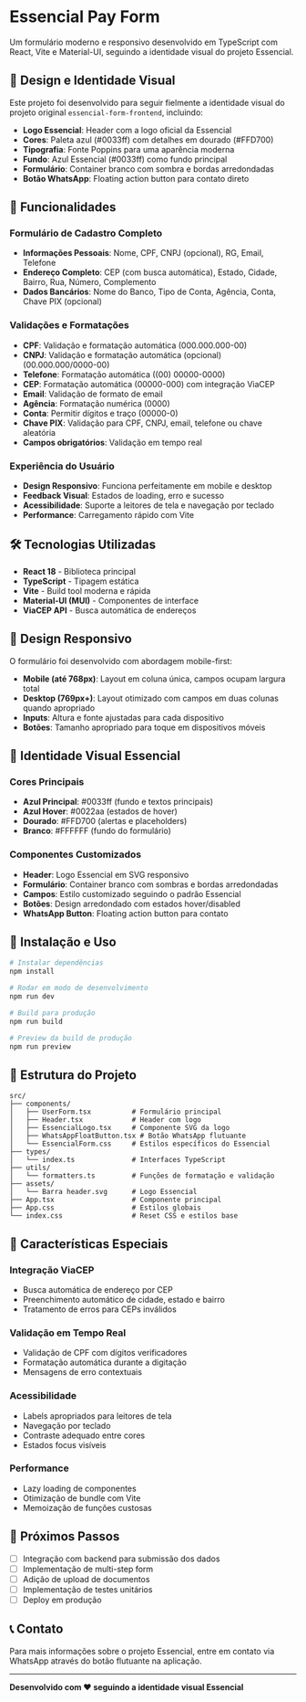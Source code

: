 # Essencial Pay Form

Um formulário moderno e responsivo desenvolvido em TypeScript com React, Vite e Material-UI, seguindo a identidade visual do projeto Essencial.

## 🎨 Design e Identidade Visual

Este projeto foi desenvolvido para seguir fielmente a identidade visual do projeto original `essencial-form-frontend`, incluindo:

- **Logo Essencial**: Header com a logo oficial da Essencial
- **Cores**: Paleta azul (#0033ff) com detalhes em dourado (#FFD700)
- **Tipografia**: Fonte Poppins para uma aparência moderna
- **Fundo**: Azul Essencial (#0033ff) como fundo principal
- **Formulário**: Container branco com sombra e bordas arredondadas
- **Botão WhatsApp**: Floating action button para contato direto

## 🚀 Funcionalidades

### Formulário de Cadastro Completo
- **Informações Pessoais**: Nome, CPF, CNPJ (opcional), RG, Email, Telefone
- **Endereço Completo**: CEP (com busca automática), Estado, Cidade, Bairro, Rua, Número, Complemento
- **Dados Bancários**: Nome do Banco, Tipo de Conta, Agência, Conta, Chave PIX (opcional)

### Validações e Formatações
- **CPF**: Validação e formatação automática (000.000.000-00)
- **CNPJ**: Validação e formatação automática (opcional) (00.000.000/0000-00)
- **Telefone**: Formatação automática ((00) 00000-0000)
- **CEP**: Formatação automática (00000-000) com integração ViaCEP
- **Email**: Validação de formato de email
- **Agência**: Formatação numérica (0000)
- **Conta**: Permitir dígitos e traço (00000-0)
- **Chave PIX**: Validação para CPF, CNPJ, email, telefone ou chave aleatória
- **Campos obrigatórios**: Validação em tempo real

### Experiência do Usuário
- **Design Responsivo**: Funciona perfeitamente em mobile e desktop
- **Feedback Visual**: Estados de loading, erro e sucesso
- **Acessibilidade**: Suporte a leitores de tela e navegação por teclado
- **Performance**: Carregamento rápido com Vite

## 🛠️ Tecnologias Utilizadas

- **React 18** - Biblioteca principal
- **TypeScript** - Tipagem estática
- **Vite** - Build tool moderna e rápida
- **Material-UI (MUI)** - Componentes de interface
- **ViaCEP API** - Busca automática de endereços

## 📱 Design Responsivo

O formulário foi desenvolvido com abordagem mobile-first:

- **Mobile (até 768px)**: Layout em coluna única, campos ocupam largura total
- **Desktop (769px+)**: Layout otimizado com campos em duas colunas quando apropriado
- **Inputs**: Altura e fonte ajustadas para cada dispositivo
- **Botões**: Tamanho apropriado para toque em dispositivos móveis

## 🎯 Identidade Visual Essencial

### Cores Principais
- **Azul Principal**: #0033ff (fundo e textos principais)
- **Azul Hover**: #0022aa (estados de hover)
- **Dourado**: #FFD700 (alertas e placeholders)
- **Branco**: #FFFFFF (fundo do formulário)

### Componentes Customizados
- **Header**: Logo Essencial em SVG responsivo
- **Formulário**: Container branco com sombras e bordas arredondadas
- **Campos**: Estilo customizado seguindo o padrão Essencial
- **Botões**: Design arredondado com estados hover/disabled
- **WhatsApp Button**: Floating action button para contato

## 🔧 Instalação e Uso

```bash
# Instalar dependências
npm install

# Rodar em modo de desenvolvimento
npm run dev

# Build para produção
npm run build

# Preview da build de produção
npm run preview
```

## 📂 Estrutura do Projeto

```
src/
├── components/
│   ├── UserForm.tsx          # Formulário principal
│   ├── Header.tsx            # Header com logo
│   ├── EssencialLogo.tsx     # Componente SVG da logo
│   ├── WhatsAppFloatButton.tsx # Botão WhatsApp flutuante
│   └── EssencialForm.css     # Estilos específicos do Essencial
├── types/
│   └── index.ts              # Interfaces TypeScript
├── utils/
│   └── formatters.ts         # Funções de formatação e validação
├── assets/
│   └── Barra header.svg      # Logo Essencial
├── App.tsx                   # Componente principal
├── App.css                   # Estilos globais
└── index.css                 # Reset CSS e estilos base
```

## 🌟 Características Especiais

### Integração ViaCEP
- Busca automática de endereço por CEP
- Preenchimento automático de cidade, estado e bairro
- Tratamento de erros para CEPs inválidos

### Validação em Tempo Real
- Validação de CPF com dígitos verificadores
- Formatação automática durante a digitação
- Mensagens de erro contextuais

### Acessibilidade
- Labels apropriados para leitores de tela
- Navegação por teclado
- Contraste adequado entre cores
- Estados focus visíveis

### Performance
- Lazy loading de componentes
- Otimização de bundle com Vite
- Memoização de funções custosas

## 📝 Próximos Passos

- [ ] Integração com backend para submissão dos dados
- [ ] Implementação de multi-step form
- [ ] Adição de upload de documentos
- [ ] Implementação de testes unitários
- [ ] Deploy em produção

## 📞 Contato

Para mais informações sobre o projeto Essencial, entre em contato via WhatsApp através do botão flutuante na aplicação.

---

**Desenvolvido com ❤️ seguindo a identidade visual Essencial**
